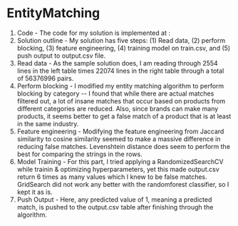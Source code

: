 # EntityMatching
1. Code - The code for my solution is implemented at :
2. Solution outline - My solution has five steps: (1) Read data, (2) perform blocking, (3) feature engineering, (4) training model on train.csv, and (5) push output to output.csv file.
3. Read data - As the sample solution does, I am reading through 2554 lines in the left table times 22074 lines in the right table through a total of 56376996 pairs.
4. Perform blocking - I modified my entity matching algorithm to perform blocking by category -- I found that while there are actual matches filtered out, a lot of insane matches that occur based on products from different categories are reduced. Also, since brands can make many products, it seems better to get a false match of a product that is at least in the same industry. 
5. Feature engineering - Modifying the feature engineering from Jaccard similarity to cosine similarity seemed to make a massive difference in reducing false matches. Levenshtein distance does seem to perform the best for comparing the strings in the rows. 
6. Model Training - For this part, I tried applying a RandomizedSearchCV while trainin & optimizing hyperparameters, yet this made output.csv return 6 times as many values which I knew to be false matches. GridSearch did not work any better with the randomforest classifier, so I kept it as is. 
7. Push Output - Here, any predicted value of 1, meaning a predicted match, is pushed to the output.csv table after finishing through the algorithm.
